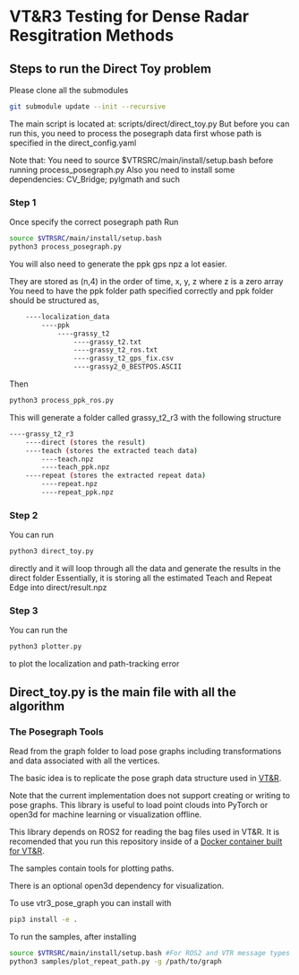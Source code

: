 # VT&R3 Testing for Dense Radar Resgitration Methods
## Steps to run the Direct Toy problem 
Please clone all the submodules
```bash
git submodule update --init --recursive
```

The main script is located at: scripts/direct/direct_toy.py
But before you can run this, you need to process the posegraph data first whose path is specified in the direct_config.yaml

Note that: You need to source $VTRSRC/main/install/setup.bash before running process_posegraph.py
Also you need to install some dependencies: CV_Bridge; pylgmath and such

### Step 1
Once specify the correct posegraph path
Run 
```bash
source $VTRSRC/main/install/setup.bash
python3 process_posegraph.py
```

You will also need to generate the ppk gps npz a lot easier. 

They are stored as (n,4) in the order of time, x, y, z where z is a zero array
You need to have the ppk folder path specified correctly and ppk folder should be structured as,

```bash
    ----localization_data
        ----ppk
            ----grassy_t2
                ----grassy_t2.txt
                ----grassy_t2_ros.txt
                ----grassy_t2_gps_fix.csv
                ----grassy2_0_BESTPOS.ASCII
```

Then
```bash
python3 process_ppk_ros.py
```

This will generate a folder called grassy_t2_r3 with the following structure
```bash
----grassy_t2_r3
    ----direct (stores the result)
    ----teach (stores the extracted teach data)
        ----teach.npz
        ----teach_ppk.npz
    ----repeat (stores the extracted repeat data)
        ----repeat.npz
        ----repeat_ppk.npz
```

### Step 2
You can run 
```bash 
python3 direct_toy.py 
```
directly and it will loop through all the data and generate the results in the direct folder
Essentially, it is storing all the estimated Teach and Repeat Edge into direct/result.npz

### Step 3
You can run the 
```bash 
python3 plotter.py 
```
to plot the localization and path-tracking error 

## Direct_toy.py is the main file with all the algorithm



### The Posegraph Tools
Read from the graph folder to load pose graphs including transformations and data associated with all the vertices.

The basic idea is to replicate the pose graph data structure used in [VT&R](https:/github.com/utiasASRL/vtr3).

Note that the current implementation does not support creating or writing to pose graphs.
This library is useful to load point clouds into PyTorch or open3d for machine learning or visualization offline. 

This library depends on ROS2 for reading the bag files used in VT&R. It is recomended that you run this repository inside of a [Docker container built for VT&R](https://github.com/utiasASRL/vtr3/wiki/Installation).

The samples contain tools for plotting paths. 

There is an optional open3d dependency for visualization. 

To use vtr3_pose_graph you can install with 
```bash
pip3 install -e .
```

To run the samples, after installing
```bash
source $VTRSRC/main/install/setup.bash #For ROS2 and VTR message types
python3 samples/plot_repeat_path.py -g /path/to/graph       
```